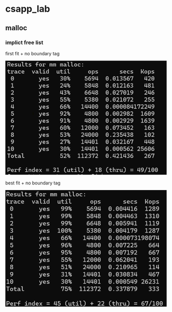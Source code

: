 # csapp_lab

## malloc

### implict free list

first fit + no boundary tag

![image-20240519212506665](Image/image-20240519212506665.png)

best fit + no boundary tag

![image-20240522234136688](Image/image-20240522234136688.png)